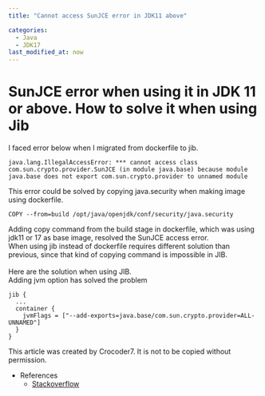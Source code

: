 ```yaml
---
title: "Cannot access SunJCE error in JDK11 above"

categories: 
  - Java
  - JDK17
last_modified_at: now
---
```

# SunJCE error when using it in JDK 11 or above. How to solve it when using Jib
I faced error below when I migrated from dockerfile to jib.
```
java.lang.IllegalAccessError: *** cannot access class com.sun.crypto.provider.SunJCE (in module java.base) because module java.base does not export com.sun.crypto.provider to unnamed module
```
This error could be solved by copying java.security when making image using dockerfile.
```
COPY --from=build /opt/java/openjdk/conf/security/java.security
```
Adding copy command from the build stage in dockerfile, which was using jdk11 or 17 as base image, resolved the SunJCE access error. <br>
When using jib instead of dockerfile requires different solution than previous, since that kind of copying command is impossible in JIB. <br><br>
Here are the solution when using JIB. <br>
Adding jvm option has solved the problem
```
jib {
  ...
  container {
    jvmFlags = ["--add-exports=java.base/com.sun.crypto.provider=ALL-UNNAMED"]
  }
}
```

This article was created by Crocoder7. It is not to be copied without permission.

* References
  * [Stackoverflow](https://stackoverflow.com/questions/61957114/how-to-resolve-the-type-com-sun-crypto-provider-sunjce-is-not-accessible-with)
